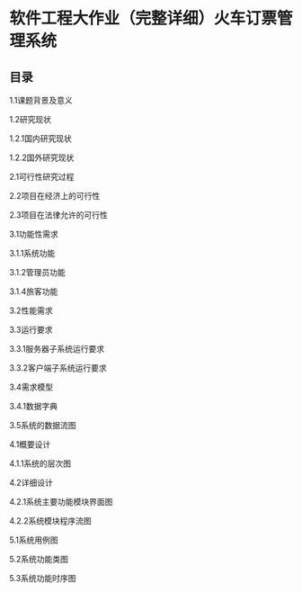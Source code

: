 # 软件工程大作业（完整详细）火车订票管理系统

## 目录

1.1课题背景及意义

1.2研究现状

1.2.1国内研究现状

1.2.2国外研究现状

2.1可行性研究过程

2.2项目在经济上的可行性

2.3项目在法律允许的可行性

3.1功能性需求

3.1.1系统功能

3.1.2管理员功能

3.1.4旅客功能

3.2性能需求

3.3运行要求

3.3.1服务器子系统运行要求

3.3.2客户端子系统运行要求

3.4需求模型

3.4.1数据字典

3.5系统的数据流图

4.1概要设计

4.1.1系统的层次图

4.2详细设计

4.2.1系统主要功能模块界面图

4.2.2系统模块程序流图

5.1系统用例图

5.2系统功能类图

5.3系统功能时序图

